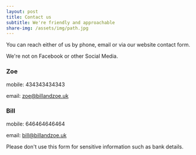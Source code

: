 ```yaml
---
layout: post
title: Contact us
subtitle: We're friendly and approachable
share-img: /assets/img/path.jpg
---
```


You can reach either of us by phone, email or via our website contact form.

We're not on Facebook or other Social Media.

### Zoe
mobile: 434343434343

email: zoe@billandzoe.uk

### Bill
mobile: 646464646464

email: bill@billandzoe.uk


Please don't use this form for sensitive information such as bank details.





